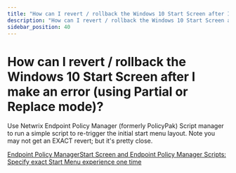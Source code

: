 ```yaml
---
title: "How can I revert / rollback the Windows 10 Start Screen after I make an error (using Partial or Replace mode)?"
description: "How can I revert / rollback the Windows 10 Start Screen after I make an error (using Partial or Replace mode)?"
sidebar_position: 40
---
```


# How can I revert / rollback the Windows 10 Start Screen after I make an error (using Partial or Replace mode)?

Use Netwrix Endpoint Policy Manager (formerly PolicyPak) Script manager to run a simple script to
re-trigger the initial start menu layout. Note you may not get an EXACT revert; but it's pretty
close.

[Endpoint Policy ManagerStart Screen and Endpoint Policy Manager Scripts: Specify exact Start Menu experience one time](/docs/endpointpolicymanager/components/startscreenandtaskbar/videos/extras/onetime.md)
